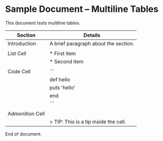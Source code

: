 Sample Document – Multiline Tables
==================================

This document tests multiline tables.

<!-- style:multitable; multiline -->
| Section         | Details                               |
|-----------------|----------------------------------------|
| Introduction    | A brief paragraph about the section.  |
|                 |                                        |
| List Cell       | * First item                          |
|                 | * Second item                         |
|                 |                                        |
| Code Cell       | ```                                   |
|                 | def hello                             |
|                 |   puts 'hello'                        |
|                 | end                                   |
|                 | ```                                   |
|                 |                                        |
| Admonition Cell | <!-- style:AdmonitionTip -->          |
|                 | > TIP: This is a tip inside the cell. |

End of document.